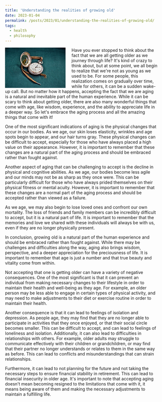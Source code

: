 ```yaml
---
title: 'Understanding the realities of growing old'
date: 2023-01-04
permalink: /posts/2023/01/understanding-the-realities-of-growing-old/
tags:
  - health
  - philosophy
---
```


<img width="200" alt="watch" src="/images/posts/understanding-the-realities-of-growing-old.jpg" style="float: left; margin-right: 20px;" /> Have you ever stopped to think about the fact that we are all getting older as we journey through life? It's kind of crazy to think about, but at some point, we all begin to realize that we're not as young as we used to be. For some people, this realization comes on gradually over time, while for others, it can be a sudden wake-up call. But no matter how it happens, accepting the fact that we are aging is a natural and inevitable part of the human experience. While it can be scary to think about getting older, there are also many wonderful things that come with age, like wisdom, experience, and the ability to appreciate life in a deeper way. So let's embrace the aging process and all the amazing things that come with it!

One of the most significant indications of aging is the physical changes that occur in our bodies. As we age, our skin loses elasticity, wrinkles and age spots begin to appear, and our hair turns gray. These physical changes can be difficult to accept, especially for those who have always placed a high value on their appearance. However, it is important to remember that these changes are a natural part of the aging process and should be embraced rather than fought against.

Another aspect of aging that can be challenging to accept is the decline in physical and cognitive abilities. As we age, our bodies become less agile and our minds may not be as sharp as they once were. This can be particularly difficult for those who have always prided themselves on their physical fitness or mental acuity. However, it is important to remember that these changes are a normal part of the aging process and should be accepted rather than viewed as a failure.

As we age, we may also begin to lose loved ones and confront our own mortality. The loss of friends and family members can be incredibly difficult to accept, but it is a natural part of life. It is important to remember that the memories and love we shared with these individuals will always be with us, even if they are no longer physically present.

In conclusion, growing old is a natural part of the human experience and should be embraced rather than fought against. While there may be challenges and difficulties along the way, aging also brings wisdom, perspective, and a deeper appreciation for the preciousness of life. It is important to remember that age is just a number and that true beauty and vitality come from within.

Not accepting that one is getting older can have a variety of negative consequences. One of the most significant is that it can prevent an individual from making necessary changes to their lifestyle in order to maintain their health and well-being as they age. For example, an older person may be less able to engage in certain types of physical activity, and may need to make adjustments to their diet or exercise routine in order to maintain their health.

Another consequence is that it can lead to feelings of isolation and depression. As people age, they may find that they are no longer able to participate in activities that they once enjoyed, or that their social circle becomes smaller. This can be difficult to accept, and can lead to feelings of loneliness and isolation. Additionally, it can also lead to difficulties in relationships with others. For example, older adults may struggle to communicate effectively with their children or grandchildren, or may find that their partner no longer understands or relates to them in the same way as before. This can lead to conflicts and misunderstandings that can strain relationships.

Furthermore, it can lead to not planning for the future and not taking the necessary steps to ensure financial stability in retirement. This can lead to financial insecurity in older age. It's important to note that accepting aging doesn't mean becoming resigned to the limitations that come with it, it means being aware of them and making the necessary adjustments to maintain a fulfilling life.
